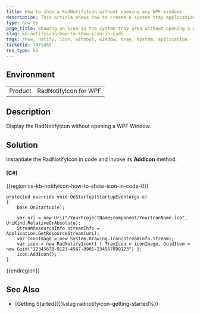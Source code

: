 ```yaml
---
title: How to show a RadNotifyIcon without opening any WPF windows
description: This article shows how to create a system tray application with the RadNotifyIcon.
type: how-to
page_title: Showing an icon in the system tray area without opening a window
slug: kb-notifyicon-how-to-show-icon-in-code
tags: show, notify, icon, without, window, tray, system, application
ticketid: 1471469
res_type: kb
---
```


## Environment
<table>
	<tbody>
		<tr>
			<td>Product</td>
			<td>RadNotifyIcon for WPF</td>
		</tr>
	</tbody>
</table>

## Description

Display the RadNotifyIcon without opening a WPF Window.

## Solution

Instantiate the RadNotifyIcon in code and invoke its __AddIcon__ method.

#### __[C#]__
{{region cs-kb-notifyicon-how-to-show-icon-in-code-0}}
     
    protected override void OnStartup(StartupEventArgs e)
    {
        base.OnStartup(e);

        var uri = new Uri("/YourProjectName;component/YourIconName.ico", UriKind.RelativeOrAbsolute);
        StreamResourceInfo streamInfo = Application.GetResourceStream(uri);
        var iconImage = new System.Drawing.Icon(streamInfo.Stream);
        var icon = new RadNotifyIcon() { TrayIcon = iconImage, GuidItem = new Guid("12345678-9123-4567-8901-234567890123") };
        icon.AddIcon();
    }
{{endregion}}

## See Also

* [Getting Started]({%slug radnotifyicon-getting-started%})